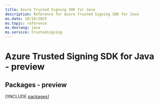 ```yaml
---
title: Azure Trusted Signing SDK for Java
description: Reference for Azure Trusted Signing SDK for Java
ms.date: 10/10/2025
ms.topic: reference
ms.devlang: java
ms.service: trustedsigning
---
```

# Azure Trusted Signing SDK for Java - preview
## Packages - preview
[!INCLUDE [packages](trusted-signing-index.md)]